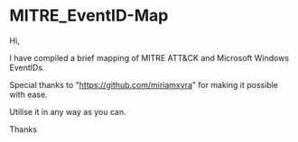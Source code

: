 # MITRE_EventID-Map

Hi,

I have compiled a brief mapping of MITRE ATT&CK and Microsoft Windows EventIDs. 

Special thanks to "https://github.com/miriamxyra" for making it possible with ease.

Utilise it in any way as you can.

Thanks
